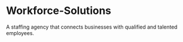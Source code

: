 # Workforce-Solutions
A staffing agency that connects businesses with qualified and talented employees.
